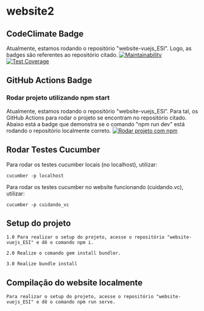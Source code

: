 # website2

## CodeClimate Badge
Atualmente, estamos rodando o repositório "website-vuejs_ESI". Logo, as badges são referentes ao repositório citado.
[![Maintainability](https://api.codeclimate.com/v1/badges/c987fae1c2f8d026245d/maintainability)](https://codeclimate.com/github/guga7895/Cuidando_do_meu_bairro/maintainability)
[![Test Coverage](https://api.codeclimate.com/v1/badges/c987fae1c2f8d026245d/test_coverage)](https://codeclimate.com/github/guga7895/Cuidando_do_meu_bairro/test_coverage)

## GitHub Actions Badge 

### Rodar projeto utilizando npm start
Atualmente, estamos rodando o repositório "website-vuejs_ESI". Para tal, os GitHub Actions para rodar o projeto se encontram no repositório citado. Abaixo está a badge que demonstra se o comando "npm run dev" está rodando o repositório localmente correto.
[![Rodar projeto com npm](https://github.com/guga7895/Cuidando_do_meu_bairro/actions/workflows/github-actions-run.yml/badge.svg?branch=master)](https://github.com/guga7895/Cuidando_do_meu_bairro/actions/workflows/github-actions-run.yml)

## Rodar Testes Cucumber

Para rodar os testes cucumber locais (no localhost), utilizar: 
```
cucumber -p localhost
```
Para rodar os testes cucumber no website funcionando (cuidando.vc), utilizar:
```
cucumber -p cuidando_vc
```

## Setup do projeto
```
1.0 Para realizar o setup do projeto, acesse o repositório "website-vuejs_ESI" e dê o comando npm i.

2.0 Realize o comando gem install bundler.

3.0 Realize bundle install
```

## Compilação do website localmente
```
Para realizar o setup do projeto, acesse o repositório "website-vuejs_ESI" e dê o comando npm run serve.
```

